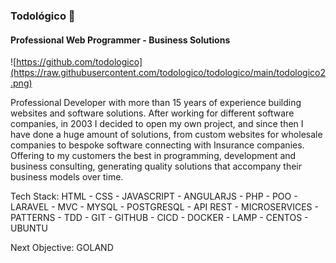 ### Todológico 🌱
#### Professional Web Programmer - Business Solutions
![https://github.com/todologico](https://raw.githubusercontent.com/todologico/todologico/main/todologico2.png)

Professional Developer with more than 15 years of experience building websites and software solutions.
After working for different software companies, in 2003 I decided to open my own project, and since then I have done a huge amount of solutions, from custom websites for wholesale companies to bespoke software connecting with Insurance companies.
Offering to my customers the best in programming, development and business consulting, generating quality solutions that accompany their business models over time.

Tech Stack: HTML - CSS - JAVASCRIPT - ANGULARJS - PHP - POO - LARAVEL - MVC - MYSQL - POSTGRESQL - API REST - MICROSERVICES - PATTERNS - TDD - GIT - GITHUB - CICD - DOCKER - LAMP - CENTOS - UBUNTU

Next Objective: GOLAND

<!--
**todologico/todologico** is a ✨ _special_ ✨ repository because its `README.md` (this file) appears on your GitHub profile.

Here are some ideas to get you started:

- 🔭 I’m currently working on ...
- 🌱 I’m currently learning ...
- 👯 I’m looking to collaborate on ...
- 🤔 I’m looking for help with ...
- 💬 Ask me about ...
- 📫 How to reach me: ...
- 😄 Pronouns: ...
- ⚡ Fun fact: ...
-->
